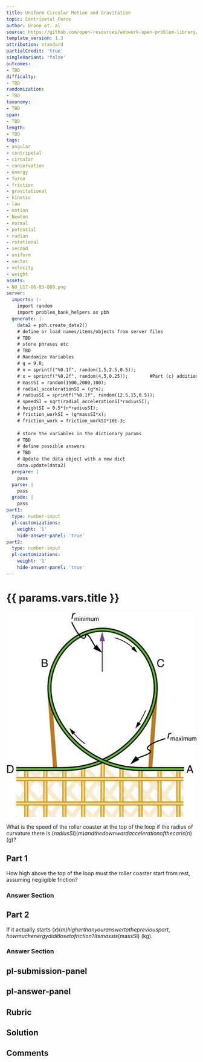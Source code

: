```yaml
---
title: Uniform Circular Motion and Gravitation
topic: Centripetal Force
author: Urone et. al
source: https://github.com/open-resources/webwork-open-problem-library/tree/master/Contrib/BrockPhysics/College_Physics_Urone/6.Uniform_Circular_Motion_and_Gravitation/Centripetal_Force/NU_U17-06-03-009.pg
template_version: 1.3
attribution: standard
partialCredit: 'true'
singleVariant: 'false'
outcomes:
- TBD
difficulty:
- TBD
randomization:
- TBD
taxonomy:
- TBD
span:
- TBD
length:
- TBD
tags:
- angular
- centripetal
- circular
- conservation
- energy
- force
- friction
- gravitational
- kinetic
- law
- motion
- Newton
- normal
- potential
- radian
- rotational
- second
- uniform
- vector
- velocity
- weight
assets:
- NU_U17-06-03-009.png
server:
  imports: |-
    import random
    import problem_bank_helpers as pbh
  generate: |-
    data2 = pbh.create_data2()
    # define or load names/items/objects from server files
    # TBD
    # store phrases etc
    # TBD
    # Randomize Variables
    # g = 9.8;
    # n = sprintf("%0.1f", random(1.5,2.5,0.5));
    # x = sprintf("%0.2f", random(4,5,0.25));        #Part (c) additional height.
    # massSI = random(1500,2000,100);
    # radial_accelerationSI = (g*n);
    # radiusSI = sprintf("%0.1f", random(12.5,15,0.5));
    # speedSI = sqrt(radial_accelerationSI*radiusSI);
    # heightSI = 0.5*(n*radiusSI);
    # friction_workSI = (g*massSI*x);
    # friction_work = friction_workSI*10E-3;

    # store the variables in the dictionary params
    # TBD
    # define possible answers
    # TBD
    # Update the data object with a new dict
    data.update(data2)
  prepare: |
    pass
  parse: |
    pass
  grade: |
    pass
part1:
  type: number-input
  pl-customizations:
    weight: '1'
    hide-answer-panel: 'true'
part2:
  type: number-input
  pl-customizations:
    weight: '1'
    hide-answer-panel: 'true'
---
```


# {{ params.vars.title }} 

![Modern Roller Coaster](NU_U17-06-03-009.png)

What is the speed of the roller coaster at the top of the loop if the radius of curvature there is ($radiusSI) (m) and the downward acceleration of the car is ($n)(g)?

## Part 1 
How high above the top of the loop must the roller coaster start from rest, assuming negligible friction? 


 ### Answer Section

## Part 2 
If it actually starts ($x) (m) higher than your answer to the previous part, how much energy did it lose to friction? Its mass is ($massSI) (kg). 


 ### Answer Section


## pl-submission-panel 


## pl-answer-panel 


## Rubric 


## Solution 


## Comments 


